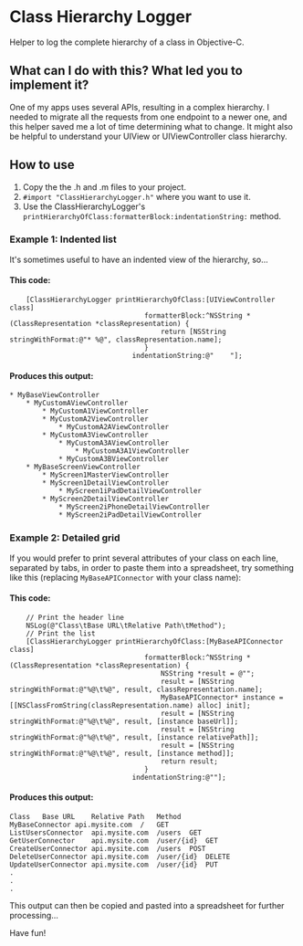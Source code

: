 # Class Hierarchy Logger

Helper to log the complete hierarchy of a class in Objective-C.


## What can I do with this? What led you to implement it?

One of my apps uses several APIs, resulting in a complex hierarchy. I needed to migrate all the requests from one endpoint to a newer one, and this helper saved me a lot of time determining what to change. It might also be helpful to understand your UIView or UIViewController class hierarchy.


## How to use

1. Copy the the .h and .m files to your project.
2. `#import "ClassHierarchyLogger.h"` where you want to use it.
3. Use the ClassHierarchyLogger's `printHierarchyOfClass:formatterBlock:indentationString:` method.

### Example 1: Indented list

It's sometimes useful to have an indented view of the hierarchy, so...

#### This code:

```smalltalk
    [ClassHierarchyLogger printHierarchyOfClass:[UIViewController class]
                                 formatterBlock:^NSString *(ClassRepresentation *classRepresentation) {
                                     return [NSString stringWithFormat:@"* %@", classRepresentation.name];
                                 }
                              indentationString:@"    "];
```

#### Produces this output:

    * MyBaseViewController
        * MyCustomAViewController
            * MyCustomA1ViewController
            * MyCustomA2ViewController
                * MyCustomA2AViewController
            * MyCustomA3ViewController
                * MyCustomA3AViewController
                    * MyCustomA3A1ViewController
                * MyCustomA3BViewController
        * MyBaseScreenViewController
            * MyScreen1MasterViewController
            * MyScreen1DetailViewController
                * MyScreen1iPadDetailViewController
            * MyScreen2DetailViewController
                * MyScreen2iPhoneDetailViewController
                * MyScreen2iPadDetailViewController

### Example 2: Detailed grid

If you would prefer to print several attributes of your class on each line, separated by tabs, in order to paste them into a spreadsheet, try something like this (replacing `MyBaseAPIConnector` with your class name):

#### This code:

```smalltalk
    // Print the header line
	NSLog(@"Class\tBase URL\tRelative Path\tMethod");
	// Print the list
    [ClassHierarchyLogger printHierarchyOfClass:[MyBaseAPIConnector class]
                                 formatterBlock:^NSString *(ClassRepresentation *classRepresentation) {
                                     NSString *result = @"";
                                     result = [NSString stringWithFormat:@"%@\t%@", result, classRepresentation.name];
                                     MyBaseAPIConnector* instance = [[NSClassFromString(classRepresentation.name) alloc] init];
                                     result = [NSString stringWithFormat:@"%@\t%@", result, [instance baseUrl]];
                                     result = [NSString stringWithFormat:@"%@\t%@", result, [instance relativePath]];
                                     result = [NSString stringWithFormat:@"%@\t%@", result, [instance method]];
                                     return result;
                                 }
                              indentationString:@""];
```

#### Produces this output:

    Class	Base URL	Relative Path	Method
    MyBaseConnector	api.mysite.com	/	GET
    ListUsersConnector	api.mysite.com	/users	GET
    GetUserConnector	api.mysite.com	/user/{id}	GET
    CreateUserConnector	api.mysite.com	/users	POST
    DeleteUserConnector	api.mysite.com	/user/{id}	DELETE
    UpdateUserConnector	api.mysite.com	/user/{id}	PUT
    .
    .
    .

This output can then be copied and pasted into a spreadsheet for further processing...

Have fun!
